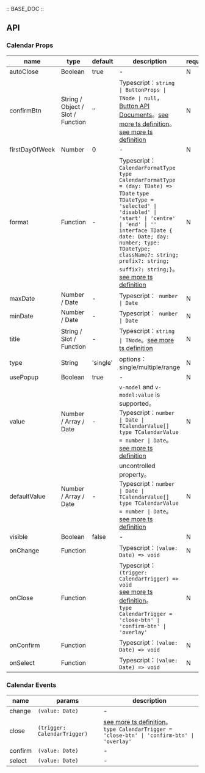 :: BASE_DOC ::

## API
### Calendar Props

name | type | default | description | required
-- | -- | -- | -- | --
autoClose | Boolean | true | \- | N
confirmBtn | String / Object / Slot / Function | '' | Typescript：`string \| ButtonProps \| TNode \| null`，[Button API Documents](./button?tab=api)。[see more ts definition](https://github.com/Tencent/tdesign-mobile-vue/blob/develop/src/common.ts)。[see more ts definition](https://github.com/Tencent/tdesign-mobile-vue/tree/develop/src/calendar/type.ts) | N
firstDayOfWeek | Number | 0 | \- | N
format | Function | - | Typescript：`CalendarFormatType ` `type CalendarFormatType = (day: TDate) => TDate` `type TDateType = 'selected' \| 'disabled' \| 'start' \| 'centre' \| 'end' \| ''` `interface TDate { date: Date; day: number; type: TDateType; className?: string; prefix?: string; suffix?: string;}`。[see more ts definition](https://github.com/Tencent/tdesign-mobile-vue/tree/develop/src/calendar/type.ts) | N
maxDate | Number / Date | - | Typescript：` number \| Date` | N
minDate | Number / Date | - | Typescript：` number \| Date` | N
title | String / Slot / Function | - | Typescript：`string \| TNode`。[see more ts definition](https://github.com/Tencent/tdesign-mobile-vue/blob/develop/src/common.ts) | N
type | String | 'single' | options：single/multiple/range | N
usePopup | Boolean | true | \- | N
value | Number / Array / Date | - | `v-model` and `v-model:value` is supported。Typescript：`number \| Date \| TCalendarValue[]` `type TCalendarValue = number \| Date`。[see more ts definition](https://github.com/Tencent/tdesign-mobile-vue/tree/develop/src/calendar/type.ts) | N
defaultValue | Number / Array / Date | - | uncontrolled property。Typescript：`number \| Date \| TCalendarValue[]` `type TCalendarValue = number \| Date`。[see more ts definition](https://github.com/Tencent/tdesign-mobile-vue/tree/develop/src/calendar/type.ts) | N
visible | Boolean | false | \- | N
onChange | Function |  | Typescript：`(value: Date) => void`<br/> | N
onClose | Function |  | Typescript：`(trigger: CalendarTrigger) => void`<br/>[see more ts definition](https://github.com/Tencent/tdesign-mobile-vue/tree/develop/src/calendar/type.ts)。<br/>`type CalendarTrigger = 'close-btn' \| 'confirm-btn' \| 'overlay'`<br/> | N
onConfirm | Function |  | Typescript：`(value: Date) => void`<br/> | N
onSelect | Function |  | Typescript：`(value: Date) => void`<br/> | N

### Calendar Events

name | params | description
-- | -- | --
change | `(value: Date)` | \-
close | `(trigger: CalendarTrigger)` | [see more ts definition](https://github.com/Tencent/tdesign-mobile-vue/tree/develop/src/calendar/type.ts)。<br/>`type CalendarTrigger = 'close-btn' \| 'confirm-btn' \| 'overlay'`<br/>
confirm | `(value: Date)` | \-
select | `(value: Date)` | \-
